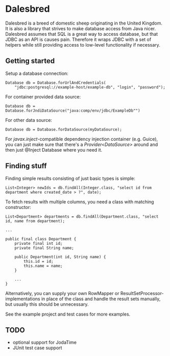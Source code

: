 Dalesbred
=========

Dalesbred is a breed of domestic sheep originating in the United Kingdom.
It is also a library that strives to make database access from Java nicer.
Dalesbred assumes that SQL is a great way to access database, but that JDBC
as an API is causes pain. Therefore it wraps JDBC with a set of helpers
while still providing access to low-level functionality if necessary.

Getting started
---------------

Setup a database connection:

    Database db = Database.forUrlAndCredentials(
        "jdbc:postgresql://example-host/example-db", "login", "password");

For container provided data source:

    Database db = Database.forJndiDataSource("java:comp/env/jdbc/ExampleDb"")

For other data source:

    Database db = Database.forDataSource(myDataSource);

For _javax.inject_-compatible dependency injection container (e.g. Guice), you
can just make sure that there's a _Provider\<DataSource\>_ around and then just @Inject
Database where you need it.

Finding stuff
-------------

Finding simple results consisting of just basic types is simple:

    List<Integer> newIds = db.findAll(Integer.class, "select id from department where created_date > ?", date);

To fetch results with multiple columns, you need a class with matching constructor:

    List<Department> departments = db.findAll(Department.class, "select id, name from department);

    ...

    public final class Department {
        private final int id;
        private final String name;

        public Department(int id, String name) {
            this.id = id;
            this.name = name;
        }

        ...
    }

Alternatively, you can supply your own RowMapper or ResultSetProcessor-implementations in place
of the class and handle the result sets manually, but usually this should be unnecessary.

See the example project and test cases for more examples.

TODO
----

- optional support for JodaTime
- JUnit test case support
